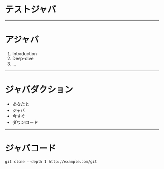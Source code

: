 
# テストジャバ

---

# アジャバ

1. Introduction
2. Deep-dive
3. ...

---

# ジャバダクション

* あなたと
* ジャバ
* 今すぐ
* ダウンロード

---

# ジャバコード

    git clone --depth 1 http://example.com/git

